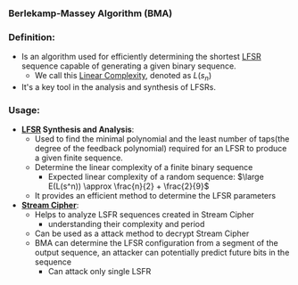 ### Berlekamp-Massey Algorithm (BMA)

### Definition:
- Is an algorithm used for efficiently determining the shortest [LFSR](LFSR.md) sequence capable of generating a given binary sequence. 
	- We call this [Linear Complexity](Linear%20Complexity.md), denoted as $L(s_n)$
- It's a key tool in the analysis and synthesis of LFSRs.
### Usage:
- **[LFSR](LFSR.md) Synthesis and Analysis**:
	- Used to find the minimal polynomial and the least number of taps(the degree of the feedback polynomial) required for an LFSR to produce a given finite sequence.
	- Determine the linear complexity of a finite binary sequence
		- Expected linear complexity of a random sequence:  $\large E(L(s^n)) \approx \frac{n}{2} + \frac{2}{9}$
	- It provides an efficient method to determine the LFSR parameters
- **[Stream Cipher](Stream%20Cipher.md)**:
   - Helps to analyze LSFR sequences created in Stream Cipher
	   - understanding their complexity and period
   - Can be used as a attack method to decrypt Stream Cipher
   - BMA can determine the LFSR configuration from a segment of the output sequence, an attacker can potentially predict future bits in the sequence
	   - Can attack only single LSFR